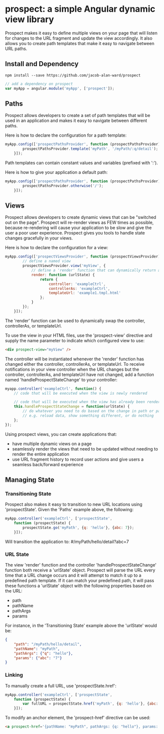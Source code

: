 # prospect: a simple Angular dynamic view library

Prospect makes it easy to define multiple views on your page that will listen for changes to the URL fragment and update the view accordingly. It also allows you to create path templates that make it easy to navigate between URL paths.

## Install and Dependency
```
npm install --save https://github.com/jacob-alan-ward/prospect
```

```javascript
// add a dependency on prospect
var myApp = angular.module('myApp', ['prospect']);
```

## Paths
Prospect allows developers to create a set of path templates that will be used in an application and makes it easy to navigate between different paths.

Here is how to declare the configuration for a path template:
```javascript
myApp.config(['prospectPathsProvider', function (prospectPathsProvider) {
		prospectPathsProvider.template('myPath', '/myPath/:q/detail');
	}]);
```
Path templates can contain constant values and variables (prefixed with ':').

Here is how to give your application a default path:
```javascript
myApp.config(['prospectPathsProvider', function (prospectPathsProvider) {
		prospectPathsProvider.otherwise('/');
	}]);
```

## Views
Prospect allows developers to create dynamic views that can be "switched out on the page". Prospect will re-render views as FEW times as possible, because re-rendering will cause your application to be slow and give the user a poor user experience. Prospect gives you tools to handle state changes gracefully in your views.

Here is how to declare the configuration for a view:
```javascript
myApp.config(['prospectViewsProvider', function (prospectViewsProvider) {
		// define a named view
		prospectViewsProvider.view('myView', {
			// define a 'render' function that can dynamically return a controller and template
			render: function (urlState) {
				return {
					controller: 'exampleCtrl',
					controllerAs: 'exampleCtrl',
					templateUrl: 'example1.tmpl.html'
				};
			}
		});
	}]);
```

The 'render' function can be used to dynamically swap the controller, controllerAs, or templateUrl.

To use the view in your HTML files, use the 'prospect-view' directive and supply the name parameter to indicate which configured view to use:
```html
<div prospect-view="myView" />
```

The controller will be instantiated whenever the 'render' function has changed either the controller, controllerAs, or templateUrl. 
To receive notifications in your view controller when the URL changes but the controller, controllerAs, and templateUrl have not changed, add a function named 'handleProspectStateChange' to your controller:
```javascript
myapp.controller('exampleCtrl', function() {
	// code that will be executed when the view is newly rendered

	// code that will be executed when the view has already been rendered, but the path or params have changed
	this.handleProspectStateChange = function(urlState) {
		// do whatever you need to do based on the change in path or parameters
		// e.g. reload data, show something different, or do nothing
	};
});
```

Using prospect views, you can create applications that:
* have multiple dynamic views on a page
* seamlessly render the views that need to be updated without needing to render the entire application
* use URL fragment history to record user actions and give users a seamless back/forward experience


## Managing State

### Transitioning State
Prospect also makes it easy to transition to new URL locations using 'prospectState'. Given the 'Paths' example above, the following:
```javascript
myApp.controller('exampleCtrl', ['prospectState',
	function (prospectState) {
		prospectState.go('myPath', {q: 'hello'}, {abc: 7});
	}]);
```
Will transition the application to: #/myPath/hello/detail?abc=7

### URL State
The view 'render' function and the controller 'handleProspectStateChange' function both receive a 'urlState' object.
Prospect will parse the URL every time that a URL change occurs and it will attempt to match it up to a predefined path template. If it can match your predefined path, it will pass these functions a 'urlState' object with the following properties based on the URL:
* path
* pathName
* pathArgs
* params

For instance, in the 'Transitioning State' example above the 'urlState' would be:
```json
{
	"path": "/myPath/hello/detail",
	"pathName": "myPath",
	"pathArgs": {"q": "hello"},
	"params": {"abc": "7"}
}
```

### Linking
To manually create a full URL, use 'prospectState.href':
```javascript
myApp.controller('exampleCtrl', ['prospectState',
	function (prospectState) {
		var fullURL = prospectState.href('myPath', {q: 'hello'}, {abc: 7});
	}]);
```

To modify an anchor element, the 'prospect-href' directive can be used:
```html
<a prospect-href='{pathName: "myPath", pathArgs: {q: "hello"}, params: {abc: 7}}'>My Link</a>
```